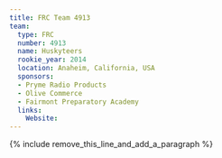 ```yaml
---
title: FRC Team 4913
team:
  type: FRC
  number: 4913
  name: Huskyteers
  rookie_year: 2014
  location: Anaheim, California, USA
  sponsors:
  - Pryme Radio Products
  - Olive Commerce
  - Fairmont Preparatory Academy
  links:
    Website:
---
```


{% include remove_this_line_and_add_a_paragraph %}
